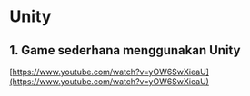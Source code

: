# Unity

## 1. Game sederhana menggunakan Unity

[https://www.youtube.com/watch?v=yOW6SwXieaU](https://www.youtube.com/watch?v=yOW6SwXieaU)

